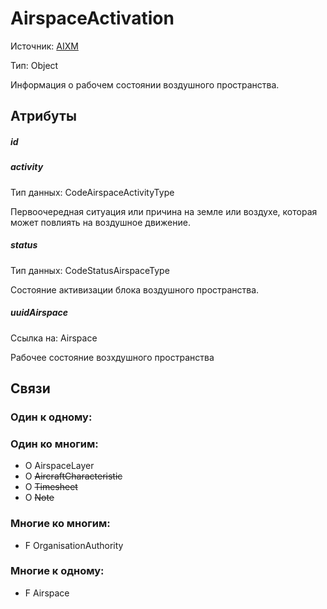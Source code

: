 AirspaceActivation
===============
Источник: [AIXM](https://extranet.eurocontrol.int/http://webprisme.cfmu.eurocontrol.int/aixmwiki_public/bin/view/AIXM/Class_AirspaceActivation)

Тип: Object

Информация о рабочем состоянии воздушного пространства.

## Атрибуты

##### id

##### activity
Тип данных: CodeAirspaceActivityType

Первоочередная ситуация или причина на земле или воздухе, которая может повлиять на воздушное движение.

##### status
Тип данных: CodeStatusAirspaceType

Состояние активизации блока воздушного пространства.

##### uuidAirspace
Ссылка на: Airspace

Рабочее состояние возхдушного пространства

## Связи

### Один к одному:

### Один ко многим:

- O AirspaceLayer
- O ~~AircraftCharacteristic~~
- O ~~Timesheet~~
- O ~~Note~~

### Многие ко многим:

- F OrganisationAuthority

### Многие к одному:

- F Airspace

